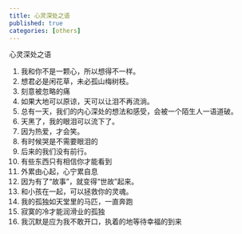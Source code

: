```yaml
---
title: 心灵深处之语
published: true
categories: [others]
---
```


心灵深处之语
1. 我和你不是一颗心，所以想得不一样。
2. 想君必是闲花草，未必孤山梅树枝。
3. 刻意被忽略的痛
4. 如果大地可以原谅，天可以让泪不再流淌。
5. 总有一天，我们的内心深处的想法和感受，会被一个陌生人一语道破。
6. 天黑了，我的眼泪可以流下了。
7. 因为热爱，才会笑。
8. 有时候哭是不需要眼泪的
9. 后来的我们没有前行。
10. 有些东西只有相信你才能看到
11. 外累由心起，心宁累自息
12. 因为有了“故事”，就变得“世故”起来。
13. 和小孩在一起，可以拯救你的灵魂。
14. 我的孤独如天堂里的马匹，一直奔跑
15. 寂寞的冷才能润滑业的孤独
16. 我沉默是应为我不敢开口，执着的地等待幸福的到来